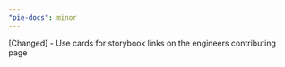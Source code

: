 ```yaml
---
"pie-docs": minor
---
```


[Changed] - Use cards for storybook links on the engineers contributing page
